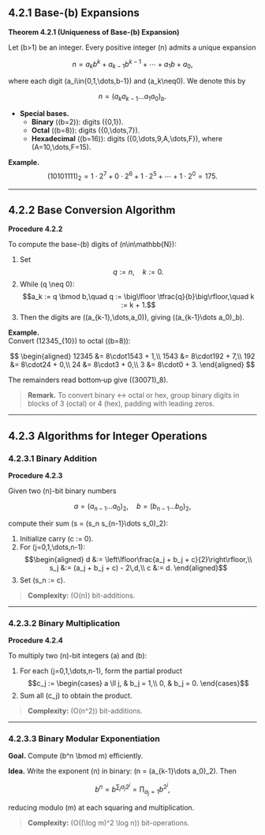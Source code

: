 ## 4.2.1 Base-\(b\) Expansions

**Theorem 4.2.1 (Uniqueness of Base-\(b\) Expansion)**

Let \(b>1\) be an integer. Every positive integer \(n\) admits a unique expansion

$$
n = a_k b^k + a_{k-1} b^{k-1} + \cdots + a_1 b + a_0,
$$

where each digit \(a_i\in\{0,1,\dots,b-1\}\) and \(a_k\neq0\). We denote this by

$$
n = (a_k a_{k-1} \dots a_1 a_0)_b.
$$

- **Special bases.**  
  - **Binary** (\(b=2\)): digits \(\{0,1\}\).  
  - **Octal** (\(b=8\)): digits \(\{0,\dots,7\}\).  
  - **Hexadecimal** (\(b=16\)): digits \(\{0,\dots,9,A,\dots,F\}\), where \(A=10,\dots,F=15\).

**Example.**  
$$(10101111)_2 = 1\cdot2^7 + 0\cdot2^6 + 1\cdot2^5 + \cdots + 1\cdot2^0 = 175.$$

---

## 4.2.2 Base Conversion Algorithm

**Procedure 4.2.2**

To compute the base-\(b\) digits of \(n\in\mathbb{N}\):

1. Set  
   $$q := n,\quad k := 0.$$
2. While \(q \neq 0\):  
   $$a_k := q \bmod b,\quad
   q   := \big\lfloor \tfrac{q}{b}\big\rfloor,\quad
   k   := k + 1.$$
3. Then the digits are \((a_{k-1},\dots,a_0)\), giving \((a_{k-1}\dots a_0)_b\).

**Example.**  
Convert \(12345_{10}\) to octal (\(b=8\)):

$$
\begin{aligned}
12345 &= 8\cdot1543 + 1,\\
1543  &= 8\cdot192  + 7,\\
192   &= 8\cdot24   + 0,\\
24    &= 8\cdot3    + 0,\\
3     &= 8\cdot0    + 3.
\end{aligned}
$$

The remainders read bottom‐up give \((30071)_8\).

> **Remark.** To convert binary ↔ octal or hex, group binary digits in blocks of 3 (octal) or 4 (hex), padding with leading zeros.

---

## 4.2.3 Algorithms for Integer Operations

### 4.2.3.1 Binary Addition

**Procedure 4.2.3**

Given two \(n\)-bit binary numbers

$$a = (a_{n-1}\dots a_0)_2,\quad b = (b_{n-1}\dots b_0)_2,$$

compute their sum \(s = (s_n s_{n-1}\dots s_0)_2\):

1. Initialize carry \(c := 0\).  
2. For \(j=0,1,\dots,n-1\):  
   $$\begin{aligned}
   d   &:= \left\lfloor\frac{a_j + b_j + c}{2}\right\rfloor,\\
   s_j &:= (a_j + b_j + c) - 2\,d,\\
   c   &:= d.
   \end{aligned}$$
3. Set \(s_n := c\).

> **Complexity:** \(O(n)\) bit-additions.

---

### 4.2.3.2 Binary Multiplication

**Procedure 4.2.4**

To multiply two \(n\)-bit integers \(a\) and \(b\):

1. For each \(j=0,1,\dots,n-1\), form the partial product  
   $$c_j :=
   \begin{cases}
     a \ll j, & b_j = 1,\\
     0,       & b_j = 0.
   \end{cases}$$
2. Sum all \(c_j\) to obtain the product.

> **Complexity:** \(O(n^2)\) bit-additions.

---

### 4.2.3.3 Binary Modular Exponentiation

**Goal.** Compute \(b^n \bmod m\) efficiently.

**Idea.** Write the exponent \(n\) in binary: \(n = (a_{k-1}\dots a_0)_2\). Then

$$
b^n = b^{\sum_j a_j 2^j}
    = \prod_{a_j=1} b^{2^j},
$$

reducing modulo \(m\) at each squaring and multiplication.

> **Complexity:** \(O((\log m)^2 \log n)\) bit-operations.
